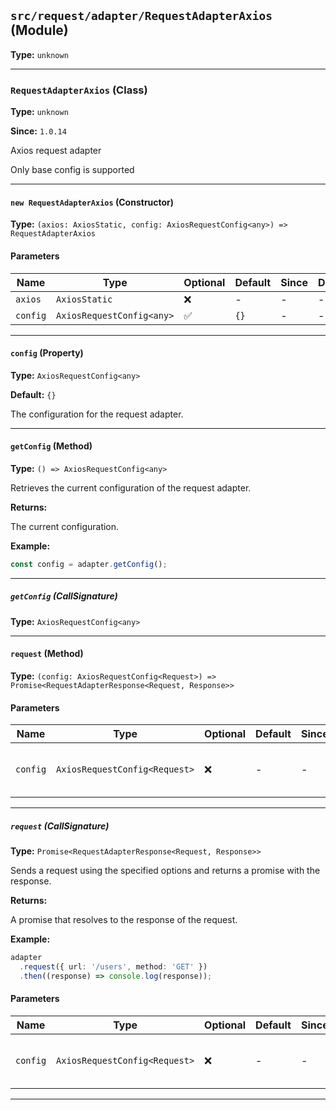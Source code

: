 ## `src/request/adapter/RequestAdapterAxios` (Module)

**Type:** `unknown`

---

### `RequestAdapterAxios` (Class)

**Type:** `unknown`

**Since:** `1.0.14`

Axios request adapter

Only base config is supported

---

#### `new RequestAdapterAxios` (Constructor)

**Type:** `(axios: AxiosStatic, config: AxiosRequestConfig<any>) => RequestAdapterAxios`

#### Parameters

| Name     | Type                      | Optional | Default | Since | Deprecated | Description |
| -------- | ------------------------- | -------- | ------- | ----- | ---------- | ----------- |
| `axios`  | `AxiosStatic`             | ❌       | -       | -     | -          |             |
| `config` | `AxiosRequestConfig<any>` | ✅       | `{}`    | -     | -          |             |

---

#### `config` (Property)

**Type:** `AxiosRequestConfig<any>`

**Default:** `{}`

The configuration for the request adapter.

---

#### `getConfig` (Method)

**Type:** `() => AxiosRequestConfig<any>`

Retrieves the current configuration of the request adapter.

**Returns:**

The current configuration.

**Example:**

```typescript
const config = adapter.getConfig();
```

---

##### `getConfig` (CallSignature)

**Type:** `AxiosRequestConfig<any>`

---

#### `request` (Method)

**Type:** `(config: AxiosRequestConfig<Request>) => Promise<RequestAdapterResponse<Request, Response>>`

#### Parameters

| Name     | Type                          | Optional | Default | Since | Deprecated | Description                                |
| -------- | ----------------------------- | -------- | ------- | ----- | ---------- | ------------------------------------------ |
| `config` | `AxiosRequestConfig<Request>` | ❌       | -       | -     | -          | The configuration options for the request. |

---

##### `request` (CallSignature)

**Type:** `Promise<RequestAdapterResponse<Request, Response>>`

Sends a request using the specified options and returns a promise with the response.

**Returns:**

A promise that resolves to the response of the request.

**Example:**

```typescript
adapter
  .request({ url: '/users', method: 'GET' })
  .then((response) => console.log(response));
```

#### Parameters

| Name     | Type                          | Optional | Default | Since | Deprecated | Description                                |
| -------- | ----------------------------- | -------- | ------- | ----- | ---------- | ------------------------------------------ |
| `config` | `AxiosRequestConfig<Request>` | ❌       | -       | -     | -          | The configuration options for the request. |

---
